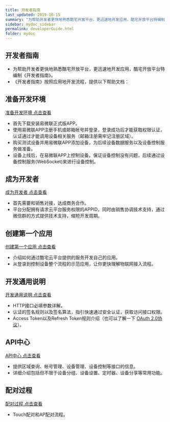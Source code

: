```yaml
---
title: 开发者指南
last_updated: 2019-10-15
summary: "为帮助开发者更快地熟悉酷宅开放平台，更迅速地开发应用，酷宅开放平台特编制《开发者指南》"
sidebar: mydoc_sidebar
permalink: developerGuide.html
folder: mydoc
---
```



## 开发者指南 

- 为帮助开发者更快地熟悉酷宅开放平台，更迅速地开发应用，酷宅开放平台特编制《开发者指南》。
- 《开发者指南》按照应用地开发流程，提供以下帮助文档：

## 准备开发环境

[准备开发环境 点击查看](develop.html)

- 首先下载安装易微联正式版APP。
- 使用易微联APP注册手机或邮箱帐号并登录，登录成功后才能获取权限认证，认证通过才能调用设备相关服务（邮箱注册需牢记注册区域）。
- 购买测试设备并用易微联APP添加设备，为后续设备数据服务以及设备控制服务做准备。
- 设备上线后，在易微联APP上控制设备。保证设备控制没有问题，后续通过设备控制服务(WebSocket)来进行设备控制。

	  
## 成为开发者

[成为开发者 点击查看](developer.html)

- 首先需要和销售对接，达成商务合作。
- 平台分配拥有请求云平台服务权限的APPID，同时由销售协调技术支持，通过微信群的方式提供技术支持，缩短开发周期。

## 创建第一个应用

[创建第一个应用 点击查看](application.html)

- 介绍如何通过酷宅云平台提供的服务开发自己的应用。
- 从登录到控制设备整个流程的示范应用，让你更快理解物联网接入流程。

## 开发通用说明

[开发通用说明 点击查看](instruction.html)

- HTTP接口必填参数详解。
- 认证的签名规则以及签名算法，指引快速通过安全认证，获取访问接口权限。
- Access Token以及Refresh Token规则介绍（也可以了解一下 [OAuth 2.0协议](https://oauth.net/2/)）。


## API中心

[API中心 点击查看](apiOverview.html)

- 提供区域查询、帐号管理、设备管理、设备控制等接口的信息。
- 详细介绍包括但不限于设备分组、设备设置、定时器、设备分享等常用功能。

## 配对过程

[配对过程 点击查看](pair.html)

- Touch配对和AP配对流程。




